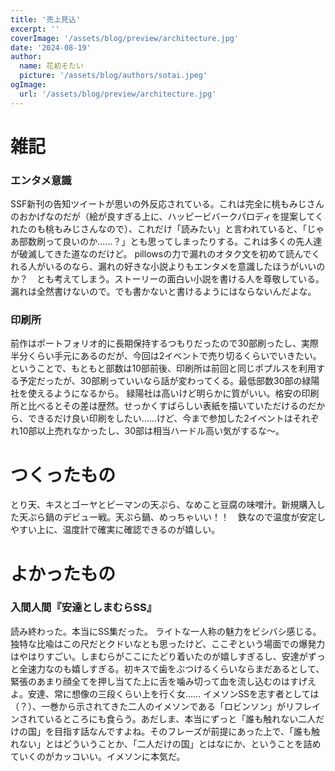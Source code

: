 ```yaml
---
title: '売上見込'
excerpt: ''
coverImage: '/assets/blog/preview/architecture.jpg'
date: '2024-08-19'
author:
  name: 花初そたい
  picture: '/assets/blog/authors/sotai.jpeg'
ogImage:
  url: '/assets/blog/preview/architecture.jpg'
---
```

# 雑記

### エンタメ意識
SSF新刊の告知ツイートが思いの外反応されている。これは完全に桃もみじさんのおかげなのだが（絵が良すぎる上に、ハッピービバークパロディを提案してくれたのも桃もみじさんなので）、これだけ「読みたい」と言われていると、「じゃあ部数刷って良いのか……？」とも思ってしまったりする。これは多くの先人達が破滅してきた道なのだけど。
pillowsの力で漏れのオタク文を初めて読んでくれる人がいるのなら、漏れの好きな小説よりもエンタメを意識したほうがいいのか？　とも考えてしまう。ストーリーの面白い小説を書ける人を尊敬している。漏れは全然書けないので。でも書かないと書けるようにはならないんだよな。

### 印刷所
前作はポートフォリオ的に長期保持するつもりだったので30部刷ったし、実際半分くらい手元にあるのだが、今回は2イベントで売り切るくらいでいきたい。ということで、もともと部数は10部前後、印刷所は前回と同じポプルスを利用する予定だったが、30部刷っていいなら話が変わってくる。最低部数30部の緑陽社を使えるようになるから。
緑陽社は高いけど明らかに質がいい。格安の印刷所と比べるとその差は歴然。せっかくすばらしい表紙を描いていただけるのだから、できるだけ良い印刷をしたい……けど、今まで参加した2イベントはそれぞれ10部以上売れなかったし、30部は相当ハードル高い気がするな～。

# つくったもの
とり天、キスとゴーヤとピーマンの天ぷら、なめこと豆腐の味噌汁。新規購入した天ぷら鍋のデビュー戦。天ぷら鍋、めっちゃいい！！　鉄なので温度が安定しやすい上に、温度計で確実に確認できるのが嬉しい。

# よかったもの
### 入間人間『安達としまむらSS』
読み終わった。本当にSS集だった。
ライトな一人称の魅力をビシバシ感じる。独特な比喩はこの尺だとクドいなとも思ったけど、ここぞという場面での爆発力はやはりすごい。しまむらがここにたどり着いたのが嬉しすぎるし、安達がずっと全速力なのも嬉しすぎる。初キスで歯をぶつけるくらいならまだあるとして、緊張のあまり顔全てを押し当てた上に舌を噛み切って血を流し込むのはすげえよ。安達、常に想像の三段くらい上を行く女……
イメソンSSを志す者としては（？）、一巻から示されてきた二人のイメソンである「ロビンソン」がリフレインされているところにも食らう。あだしま、本当にずっと「誰も触れない二人だけの国」を目指す話なんですよね。そのフレーズが前提にあった上で、「誰も触れない」とはどういうことか、「二人だけの国」とはなにか、ということを詰めていくのがカッコいい。イメソンに本気だ。
